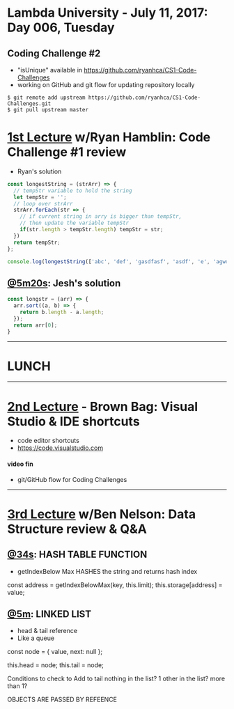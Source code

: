 # Lambda University - July 11, 2017: Day 006, Tuesday
## Coding Challenge #2
- "isUnique" available in https://github.com/ryanhca/CS1-Code-Challenges
- working on GitHub and git flow for updating repository locally

```console
$ git remote add upstream https://github.com/ryanhca/CS1-Code-Challenges.git
$ git pull upstream master
```

# [1st Lecture](https://youtu.be/juZvUpn4j5Y) w/Ryan Hamblin: Code Challenge #1 review
- Ryan's solution

```js
const longestString = (strArr) => {
  // tempStr variable to hold the string
  let tempStr = '';
  // loop over strArr
  strArr.forEach(str => {
    // if current string in arry is bigger than tempStr,
    // then update the variable tempStr
    if(str.length > tempStr.length) tempStr = str;
  })
  return tempStr;
};

console.log(longestString(['abc', 'def', 'gasdfasf', 'asdf', 'e', 'agwoaiengpoing', 'pp']));
```

## [@5m20s](https://youtu.be/juZvUpn4j5Y?t=5m20s): Jesh's solution

```js
const longstr = (arr) => {
  arr.sort((a, b) => {
    return b.length - a.length;
  });
  return arr[0];
}
```

***
# LUNCH
***

# [2nd Lecture](https://youtu.be/bAkjh-jZY8M) - Brown Bag: Visual Studio & IDE shortcuts
- code editor shortcuts
- https://code.visualstudio.com
#### video fin
- git/GitHub flow for Coding Challenges

***

# [3rd Lecture](https://youtu.be/7sMfjChMVaQ) w/Ben Nelson: Data Structure review & Q&A
## [@34s](https://youtu.be/7sMfjChMVaQ?t=34s): HASH TABLE FUNCTION
- getIndexBelow Max HASHES the string and returns hash index

const address = getIndexBelowMax(key, this.limit);
this.storage[address] = value;

## [@5m](https://youtu.be/7sMfjChMVaQ?t=5m): LINKED LIST
- head & tail reference
- Like a queue

const node = {
  value,
  next: null
};

this.head = node;
this.tail = node;

Conditions to check to Add to tail
nothing in the list?
1 other in the list?
more than 1?

OBJECTS ARE PASSED BY REFEENCE
